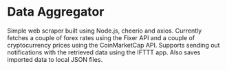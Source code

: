 # Data Aggregator

Simple web scraper built using Node.js, cheerio and axios. Currently fetches a couple of forex rates using the Fixer API and a couple of cryptocurrency prices using the CoinMarketCap API. Supports sending out notifications with the retrieved data using the IFTTT app. Also saves imported data to local JSON files.